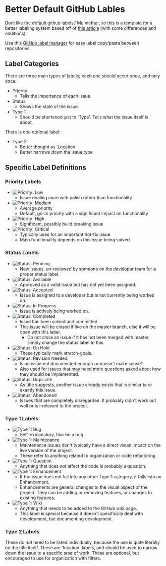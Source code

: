 # Better Default GitHub Lables
Dont like the default github labels? Me niether, so this is a template for a better labeling system based off of [this article](https://medium.com/@dave_lunny/sane-github-labels-c5d2e6004b63) (with some differences and additions).

Use this [GitHub label manager](http://www.dorukdestan.com/github-label-manager/) for easy label copy/paste between repositories.

## Label Categories
There are three main types of labels; each one _should occur once_, and only once:
- Priority
  - Tells the importance of each issue.
- Status
  - Shows the state of the issue.
- Type 1
  - Should be shortened just to 'Type'. Tells what the issue itself is about.

There is one optional label:
- Type 2
  - Better thought as 'Location'
  - Better narrows down the issue type

## Specific Label Definitions

### Priority Labels
- ![Priority: Low]
  - Issue dealing more with polish rather than functionality
- ![Priority: Medium]
  - Average priority
  - Default, go-to priority with a significant impact on functionality
- ![Priority: High]
  - Significant, possibly build breaking issue
- ![Priority: Critical]
  - Typically used for an important hot-fix issue
  - Main functionality depends on this issue being solved

### Status Labels
- ![Status: Pending]
  - New issues, un-reviewed by someone on the developer team for a proper status label.
- ![Status: Available]
  - Approved as a valid issue but has not yet been assigned.
- ![Status: Accepted]
  - Issue is assigned to a developer but is not currently being worked on.
- ![Status: In Progress]
  - Issue is actively being worked on.
- ![Status: Completed]
  - Issue has been solved and committed.
  - This issue will be closed if live on the master branch, else it will be open with this label.
    - Do not close an issue if it has not been merged with master, simply change the status label to this.
- ![Status: On Hold]
  - These typically mark stretch-goals.
- ![Status: Revision Needed]
  - Is an issue not documented enough or doesn't make sense?
  - Also used for issues that may need more questions asked about how they should be implemented.
- ![Status: Duplicate]
  - As title suggests, another issue already exists that is similar to or exactly this issue.
- ![Status: Abandoned]
  - Issues that are completely disregarded. It probably didn't work out well or is irrelevant to the project.

### Type 1 Labels
- ![Type 1: Bug]
  - Self-explanatory, thar be a bug.
- ![Type 1: Maintenance]
  - Maintenance issues don't typically have a direct visual impact on the live version of the project.
  - These refer to anything related to organization or code refactoring.
- ![Type 1: Question]
  - Anything that does not affect the code is probably a question.
- ![Type 1: Enhancement]
  - If the issue does not fall into any other Type 1 category, it falls into an Enhancement.
  - Enhancements are general changes to the visual aspect of the project. They can be adding or removing features, or changes to existing features.
- ![Type 1: Wiki]
  - Anything that needs to be added to the GitHub wiki page.
  - This label is special because it doesn't specifically deal with development, but documenting development.

### Type 2 Labels
These do not need to be listed individually, because the use is quite literally on the title itself. These are 'location' labels, and should be used to narrow down the issue to a specific area of work. These are optional, but encouraged to use for organization with filters.

[Priority: Critical]: https://user-images.githubusercontent.com/23219465/67315247-05825500-f4bb-11e9-8a9f-5bbd8c326f17.png "Priority: Critical"
[Priority: Low]: https://user-images.githubusercontent.com/23219465/67315264-0fa45380-f4bb-11e9-8eb8-5de25d8cf801.png "Priority: Low"
[Priority: Medium]: https://user-images.githubusercontent.com/23219465/67315293-1df26f80-f4bb-11e9-8ded-f4153438dc82.png "Priority: Medium"
[Priority: High]: https://user-images.githubusercontent.com/23219465/67315312-29de3180-f4bb-11e9-9224-6fa603fa2a78.png "Priority: High"
[Status: Pending]: https://user-images.githubusercontent.com/23219465/67315328-34003000-f4bb-11e9-99e4-addff86caee8.png "Status: Pending"
[Status: Available]: https://user-images.githubusercontent.com/23219465/67315354-40848880-f4bb-11e9-882a-12b3d3eac76c.png "Status: Available"
[Status: Accepted]: https://user-images.githubusercontent.com/23219465/67315375-4b3f1d80-f4bb-11e9-92c3-c1a6f54a258d.png "Status: Accepted"
[Status: In Progress]: https://user-images.githubusercontent.com/23219465/67315405-5b56fd00-f4bb-11e9-9213-d1da9fa33a47.png "Status: In Progress"
[Status: Completed]: https://user-images.githubusercontent.com/23219465/67315425-690c8280-f4bb-11e9-8581-d1ae4abb4f36.png "Status: Completed"
[Status: On Hold]: https://user-images.githubusercontent.com/23219465/67314332-598c3a00-f4b9-11e9-91d0-0ec3c701c1e8.png "Status: On Hold"
[Status: Revision Needed]: https://user-images.githubusercontent.com/23219465/67314731-14b4d300-f4ba-11e9-9f08-c44a9f65522d.png "Status: Revision Needed"
[Status: Duplicate]: https://user-images.githubusercontent.com/23219465/67314818-2e561a80-f4ba-11e9-9dfd-75247b127cd5.png "Status: Duplicate"
[Status: Abandoned]: https://user-images.githubusercontent.com/23219465/67314922-66f5f400-f4ba-11e9-8a25-a09a0902f185.png "Status: Abandoned"
[Type 1: Wiki]: https://user-images.githubusercontent.com/23219465/67315052-a0c6fa80-f4ba-11e9-9614-24eef83b61e6.png "Type 1: Wiki"
[Type 1: Bug]: https://user-images.githubusercontent.com/23219465/67315451-775a9e80-f4bb-11e9-8bb4-e417e175e640.png "Type 1: Bug"
[Type 1: Enhancement]: https://user-images.githubusercontent.com/23219465/67315471-817c9d00-f4bb-11e9-9196-e079a9dc855f.png "Type 1: Enhancement"
[Type 1: Maintenance]: https://user-images.githubusercontent.com/23219465/67315493-8d685f00-f4bb-11e9-8089-f83b2bcfa1ed.png "Type 1: Maintenance"
[Type 1: Question]: https://user-images.githubusercontent.com/23219465/67315521-978a5d80-f4bb-11e9-89bd-21b7d9744f23.png "Type 1: Question"
